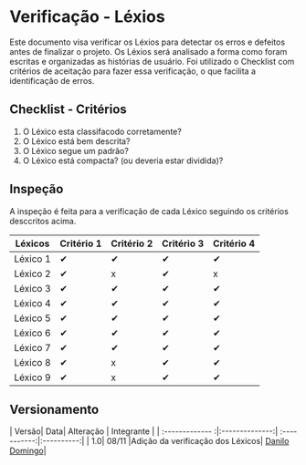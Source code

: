 # Verificação - Léxios

 Este documento visa verificar os Léxios para detectar os erros e defeitos antes de finalizar o projeto. Os Léxios será analisado a forma como foram escritas e organizadas as histórias de usuário. Foi utilizado o Checklist com critérios de aceitação para fazer essa verificação, o que facilita a identificação de erros.

## Checklist - Critérios

1. O Léxico esta classifacodo corretamente?
2. O Léxico está bem descrita?
3. O Léxico segue um padrão?
4. O Léxico está compacta? (ou deveria estar dividida)?

## Inspeção

A inspeção é feita para a verificação de cada Léxico seguindo os critérios desccritos acima.

| Léxicos  | Critério 1 | Critério 2| Critério 3 | Critério 4|
|----------|------------|-----------|------------|-----------|
| Léxico 1 | ✔          |      ✔    |     ✔      |✔          |
| Léxico 2 | ✔          |      x    |     ✔      |x          |
| Léxico 3 | ✔          |      ✔    |     ✔      |✔          |
| Léxico 4 | ✔          |      ✔    |     ✔      |✔          |
| Léxico 5 | ✔          |      ✔    |     ✔      |✔          |
| Léxico 6 | ✔          |      ✔    |     ✔      |✔          |
| Léxico 7 | ✔          |      ✔    |     ✔      |✔          |
| Léxico 8 | ✔          |      x    |     ✔      |✔          |
| Léxico 9 | ✔          |      x    |     ✔      |✔          |

## Versionamento
| Versão| Data| Alteração | Integrante |
| :------------- :|:--------------:| :-----------:|:----------:|
| 1.0| 08/11 |Adição da verificação dos Léxicos|  [Danilo Domingo](https://github.com/danilow200)|